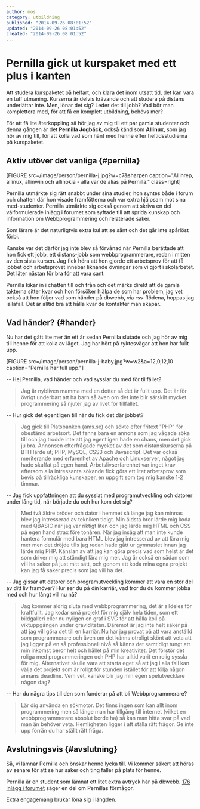 ```yaml
---
author: mos
category: utbildning
published: "2014-09-26 08:01:52"
updated: "2014-09-26 08:01:52"
created: "2014-09-26 08:01:52"
...
```

Pernilla gick ut kurspaket med ett plus i kanten
==================================

Att studera kurspaketet på helfart, och klara det inom utsatt tid, det kan vara en tuff utmaning. Kurserna är delvis krävande och att studera på distans underlättar inte. Men, lönar det sig? Leder det till jobb? Vad bör man komplettera med, för att få en komplett utbildning, behövs mer?

För att få lite återkoppling så hör jag av mig till ett par gamla studenter och denna gången är det **Pernilla Jogbäck**, också känd som **Allinux**, som jag hör av mig till, för att kolla vad som hänt med henne efter heltidsstudierna på kurspaketet.

<!--more-->


Aktiv utöver det vanliga {#pernilla}
--------------------------------------------

[FIGURE src=/image/person/pernilla-j.jpg?w=c7&sharpen caption="Allinrep, allinux, allinwin och allinokia - alla var de alias på Pernilla." class=right]

Pernilla utmärkte sig rätt snabbt under sina studier, hon syntes både i forum och chatten där hon visade framfötterna och var extra hjälpsam mot sina med-studenter. Pernilla utmärkte sig också genom att skriva en del välformulerade inlägg i forumet som syftade till att sprida kunskap och information om Webbprogrammering och relaterade saker.   

Som lärare är det naturligtvis extra kul att se sånt och det går inte spårlöst förbi.

Kanske var det därför jag inte blev så förvånad när Pernilla berättade att hon fick ett jobb, ett distans-jobb som webbprogrammerare, redan i mitten av den sista kursen. Jag fick höra att hon gjorde ett arbetsprov för att få jobbet och arbetsprovet innebar liknande övningar som vi gjort i skolarbetet. Det låter nästan för bra för att vara sant.

Pernilla kikar in i chatten till och från och det märks direkt att de gamla takterna sitter kvar och hon försöker hjälpa de som har problem, jag vet också att hon följer vad som händer på dbwebb, via rss-flödena, hoppas jag iallafall. Det är alltid bra att hålla kvar de kontakter man skapar.



Vad händer? {#hander}
--------------------------------------------

Nu har det gått lite mer än ett år sedan Pernilla slutade och jag hör av mig till henne för att kolla av läget. Jag har hört på ryktesvägar att hon har fullt upp.

[FIGURE src=/image/person/pernilla-j-baby.jpg?w=w2&a=12,0,12,10 caption="Pernilla har full upp."]

-- Hej Pernilla, vad händer och vad sysslar du med för tillfället?

> Jag är nybliven mamma med en dotter så det är fullt upp. Det är för övrigt underbart att ha barn så även om det inte blir särskilt mycket programmering så njuter jag av livet för tillfället.


-- Hur gick det egentligen till när du fick det där jobbet?

> Jag gick till Platsbanken (ams.se) och sökte efter fritext "PHP" för obestämd arbetsort. Det fanns bara en annons som jag vågade söka till och jag trodde inte att jag egentligen hade en chans, men det gick ju bra. Annonsen efterfrågade mycket av det som distanskurserna på BTH lärde ut; PHP, MySQL, CSS3 och Javascript. Det var också meriterande med erfarenhet av Apache och Linuxserver, något jag hade skaffat på egen hand. Arbetslivserfarenhet var inget krav eftersom alla intressanta sökande fick göra ett litet arbetsprov som bevis på tillräckliga kunskaper, en uppgift som tog mig kanske 1-2 timmar.

-- Jag fick uppfattningen att du sysslat med programutveckling och datorer under lång tid, när började du och hur kom det sig?

> Med två äldre bröder och dator i hemmet så länge jag kan minnas blev jag intresserad av tekniken tidigt. Min äldsta bror lärde mig koda med QBASIC när jag var riktigt liten och jag lärde mig HTML och CSS på egen hand strax före tonåren. När jag insåg att man inte kunde hantera formulär med bara HTML blev jag intresserad av att lära mig mer men det dröjde tills jag redan hade gått ur gymnasiet innan jag lärde mig PHP. Känslan av att jag kan göra precis vad som helst är det som driver mig att ständigt lära mig mer. Jag är också en sådan som vill ha saker på just mitt sätt, och genom att koda mina egna projekt kan jag få saker precis som jag vill ha det.

-- Jag gissar att datorer och programutveckling kommer att vara en stor del av ditt liv framöver? Hur ser du på din karriär, vad tror du du kommer jobba med och hur långt vill nu nå?

> Jag kommer aldrig sluta med webbprogrammering, det är alldeles för kraftfullt. Jag kodar små projekt för mig själv hela tiden, som ett bildgalleri eller nu nyligen en graf i SVG för att hålla koll på viktuppgången under graviditeten. Däremot är jag inte helt säker på att jag vill göra det till en karriär. Nu har jag provat på att vara anställd som programmerare och även om det känns otroligt skönt att veta att jag ligger på en så professionell nivå så känns det samtidigt tungt att min inkomst beror helt och hållet på min kreativitet. Det förstör det roliga med programmeringen och PHP har alltid varit en rolig syssla för mig. Alternativet skulle vara att starta eget så att jag i alla fall kan välja det projekt som är roligt för stunden istället för att följa någon annans deadline. Vem vet, kanske blir jag min egen spelutvecklare någon dag?

-- Har du några tips till den som funderar på att bli Webbprogrammerare?

> Lär dig använda en sökmotor. Det finns ingen som kan allt inom programmering men så länge man har tillgång till internet (vilket en webbprogrammerare absolut borde ha) så kan man hitta svar på vad man än behöver veta. Hemligheten ligger i att ställa rätt frågor. Ge inte upp förrän du har ställt rätt fråga.



Avslutningsvis {#avslutning}
--------------------------------------------

Så, vi lämnar Pernilla och önskar henne lycka till. Vi kommer säkert att höras av senare för att se hur saker och ting faller på plats för henne.

Pernilla är en student som lämnat ett litet extra avtryck här på dbwebb. [176 inlägg i forumet](forum/memberlist.php?mode=viewprofile&u=470) säger en del om Pernillas förmågor. 

Extra engagemang brukar löna sig i längden.
